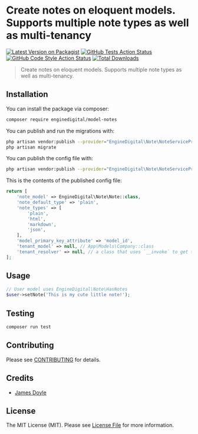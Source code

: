 # Create notes on eloquent models. Supports multiple note types as well as multi-tenancy

[![Latest Version on Packagist](https://img.shields.io/packagist/v/enginedigital/model-notes.svg?style=flat-square)](https://packagist.org/packages/enginedigital/model-notes)
[![GitHub Tests Action Status](https://img.shields.io/github/workflow/status/enginedigital/model-notes/run-tests?label=tests)](https://github.com/enginedigital/model-notes/actions?query=workflow%3Arun-tests+branch%3Amain)
[![GitHub Code Style Action Status](https://img.shields.io/github/workflow/status/enginedigital/model-notes/Check%20&%20fix%20styling?label=code%20style)](https://github.com/enginedigital/model-notes/actions?query=workflow%3A"Check+%26+fix+styling"+branch%3Amain)
[![Total Downloads](https://img.shields.io/packagist/dt/enginedigital/model-notes.svg?style=flat-square)](https://packagist.org/packages/enginedigital/model-notes)

> Create notes on eloquent models. Supports multiple note types as well as multi-tenancy.

## Installation

You can install the package via composer:

```bash
composer require enginedigital/model-notes
```

You can publish and run the migrations with:

```bash
php artisan vendor:publish --provider="EngineDigital\Note\NoteServiceProvider" --tag="model-notes-migrations"
php artisan migrate
```

You can publish the config file with:
```bash
php artisan vendor:publish --provider="EngineDigital\Note\NoteServiceProvider" --tag="model-notes-config"
```

This is the contents of the published config file:

```php
return [
    'note_model' => EngineDigital\Note\Note::class,
    'note_default_type' => 'plain',
    'note_types' => [
        'plain',
        'html',
        'markdown',
        'json',
    ],
    'model_primary_key_attribute' => 'model_id',
    'tenant_model' => null, // App\Models\Company::class
    'tenant_resolver' => null, // a class that uses `__invoke` to get the id of the current tenant
];
```

## Usage

```php
// User model uses EngineDigital\Note\HasNotes
$user->setNote('This is my cute little note!');
```

## Testing

```bash
composer run test
```

## Contributing

Please see [CONTRIBUTING](.github/CONTRIBUTING.md) for details.

## Credits

- [James Doyle](https://github.com/james2doyle)

## License

The MIT License (MIT). Please see [License File](LICENSE.md) for more information.
